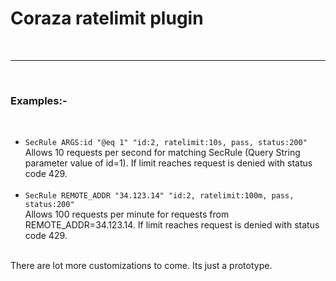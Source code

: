 <h1>Coraza ratelimit plugin</h1>
<br/>
<hr/>
<br/>
<h3><bold>Examples:- </bold>  </h3> 
<br/>
<ul>
<li>
<code>SecRule ARGS:id "@eq 1" "id:2, ratelimit:10s, pass, status:200"</code><br/>
Allows 10 requests per second for matching SecRule (Query String parameter value of id=1). If limit reaches request is denied with status code 429.
</li>
<br/>
<li>
<code>SecRule REMOTE_ADDR "34.123.14" "id:2, ratelimit:100m, pass, status:200"</code><br/>
Allows 100 requests per minute for requests from REMOTE_ADDR=34.123.14. If limit reaches request is denied with status code 429.
</li>
</ul> 
<br/>
<bold>There are lot more customizations to come. Its just a prototype.</bold>
